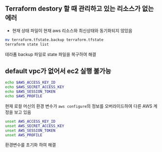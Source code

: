 ## Terraform destory 할 때 관리하고 있는 리소스가 없는 에러
- 현재 상태 파일이 현재 aws 리소스와 최신상태와 동기화되지 않았음
```bash
mv terraform.tfstate.backup terraform.tfstate
terraform state list
```
테라폼 backup 파일로 state 파일을 복구하여 해결

## default vpc가 없어서 ec2 실행 불가능
```bash
echo $AWS_ACCESS_KEY_ID
echo $AWS_SECRET_ACCESS_KEY
echo $AWS_SESSION_TOKEN
echo $AWS_PROFILE
```
현재 로컬 머신의 환경 변수가 `aws configure`의 정보를 오버라이드하여 다른 AWS 계정을 보고 있음

```bash
unset AWS_ACCESS_KEY_ID
unset AWS_SECRET_ACCESS_KEY
unset AWS_SESSION_TOKEN
unset AWS_PROFILE
```
환경변수를 초기화 하여 해결
